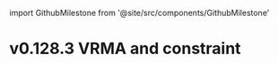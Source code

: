 import GithubMilestone from '@site/src/components/GithubMilestone'

# v0.128.3 VRMA and constraint

<GithubMilestone milestone={98} />
